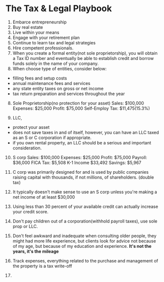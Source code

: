 # The Tax & Legal Playbook

1. Embarce entrepreneurship
2. Buy real estate
3. Live within your means
4. Engage with your retirement plan
5. Continue to learn tax and legal strategies
6. Hire competent professionals. 
7. When you create a formal entity(not sole proprietorship), you will obtain a Tax ID number and eventually be able to establish credit and borrow funds solely in the name of your company.
8. When choose type of entities, consider below:
  - filling fees and setup costs
  - annual maintenance fees and services
  - any state entity taxes on gross or net income
  - tax return preparation and services throughout the year


8. Sole Proprietorship(no protection for your asset)
Sales: $100,000
Expenses: $25,000
Profit: $75,000
Self-Employ Tax: $11,475(15.3%)

8. LLC, 
  - protect your asset
  - does not save taxes in and of itself, however, you can have an LLC taxed as an S or C corporation if appropriate.
  - if you own rental property, an LLC should be a serious and important consideration.
10. S corp
Sales: $100,000
Expenses: $25,000
Profit: $75,000
Payroll: $36,000
FICA Tax: $5,508
K-1 Income $33,492
Savings: $5,967

11. C corp was primarily designed for and is used by public companies raising capital with thousands, if not millions, of shareholders. (double tax)
12. It typically doesn't make sense to use an S corp unless you're making a net income of at least $30,000
13. Using less than 30 percent of your available credit can actually increase your credit score.
14. Don't pay children out of a corporation(withhold payroll taxes), use sole prop or LLC.
15. Don't feel awkward and inadequate when consulting older people, they might had more life experience, but clients look for advice not because of my age, but because of my education and experience. **It's not the years, it's the mileage**
16. Track expenses, everything related to the purchase and management of the property is a tax write-off
17. 
